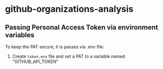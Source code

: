 # github-organizations-analysis

## Passing Personal Access Token via environment variables

To keep the PAT secure, it is passes via .env file:

1) Create `token.env` file and set a PAT to a variable named "GITHUB_API_TOKEN" 